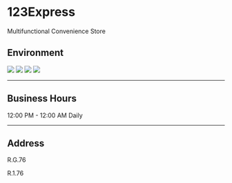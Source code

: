 # 123Express

Multifunctional Convenience Store

## Environment

<div class="image-slide">
<img src="https://img.xmummap.com/11_123%20%281%29.webp" />
<img src="https://img.xmummap.com/11_123%20%282%29.webp" />
<img src="https://img.xmummap.com/11_123%20%283%29.webp" />
<img src="https://img.xmummap.com/11_123%20%284%29.webp" />

</div>

---

## Business Hours

12:00 PM - 12:00 AM Daily

---

## Address

R.G.76

R.1.76
